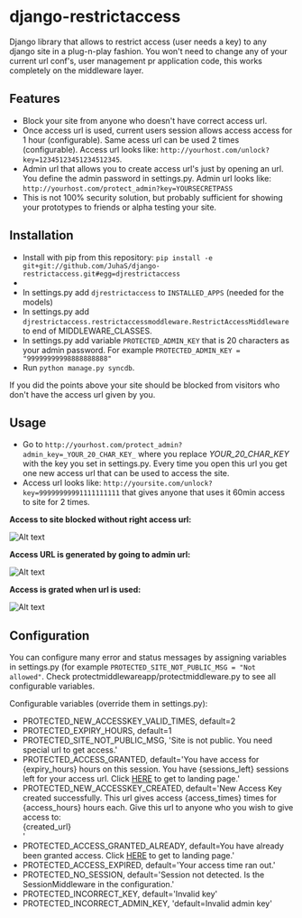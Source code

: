 django-restrictaccess
=====================

Django library that allows to restrict access (user needs a key) to any django site in a plug-n-play fashion. You won't need to change any of your current url conf's, user management pr application code, this works completely on the middleware layer.


Features
-------------

 * Block your site from anyone who doesn't have correct access url.
 * Once access url is used, current users session allows access access for 1 hour (configurable). Same acess url can be used 2 times (configurable). Access url looks like: ```http://yourhost.com/unlock?key=12345123451234512345```.
 * Admin url that allows you to create access url's just by opening an url. You define the admin password in settings.py. Admin url looks like: ```http://yourhost.com/protect_admin?key=YOURSECRETPASS```
 * This is not 100% security solution, but probably sufficient for showing your prototypes to friends or alpha testing your site.


Installation
-------------

 * Install with pip from this repository: ```pip install -e git+git://github.com/JuhaS/django-restrictaccess.git#egg=djrestrictaccess```
 * 
 * In settings.py add ```djrestrictaccess``` to ```INSTALLED_APPS``` (needed for the models)
 * In settings.py add ```djrestrictaccess.restrictaccessmoddleware.RestrictAccessMiddleware``` to end of MIDDLEWARE_CLASSES.
 * In settings.py add variable ```PROTECTED_ADMIN_KEY``` that is 20 characters as your admin password. For example ```PROTECTED_ADMIN_KEY = "99999999998888888888" ```
 * Run ```python manage.py syncdb```.
 
If you did the points above your site should be blocked from visitors who don't have the access url given by you.


Usage
-------------

 * Go to ```http://yourhost.com/protect_admin?admin_key=_YOUR_20_CHAR_KEY_``` where you replace _YOUR_20_CHAR_KEY_ with the key you set in settings.py. Every time you open this url you get one new access url that can be used to access the site.
 * Access url looks like:  ```http://yoursite.com/unlock?key=99999999991111111111``` that gives anyone that uses it 60min access to site for 2 times.

**Access to site blocked without right access url:**

![Alt text](/JuhaS/django-restrictaccess/raw/master/screenshot_noaccess.png "Access to site blocked without right access url")

**Access URL is generated by going to admin url:**

![Alt text](/JuhaS/django-restrictaccess/raw/master/screenshot_accesskey_generated.png "Access is generated by going to admin url")

**Access is grated when url is used:**

![Alt text](/JuhaS/django-restrictaccess/raw/master/screenshot_access_granted.png "Access is grated when url is used")

Configuration
-------------

You can configure many error and status messages by assigning variables in settings.py (for example ```PROTECTED_SITE_NOT_PUBLIC_MSG = "Not allowed"```. Check protectmiddlewareapp/protectmiddleware.py to see all configurable variables.

Configurable variables (override them in settings.py):
* PROTECTED_NEW_ACCESSKEY_VALID_TIMES, default=2
* PROTECTED_EXPIRY_HOURS, default=1
* PROTECTED_SITE_NOT_PUBLIC_MSG, 'Site is not public. You need special url to get access.'
* PROTECTED_ACCESS_GRANTED, default='You have access for {expiry_hours} hours on this session. You have {sessions_left} sessions left for your access url. Click <a href="/">HERE</a> to get to landing page.'
* PROTECTED_NEW_ACCESSKEY_CREATED, default='New Access Key created successfully. This url gives access {access_times} times for {access_hours} hours each. Give this url to anyone who you wish to give access to: <div id="createdUrl">{created_url}</div>'
* PROTECTED_ACCESS_GRANTED_ALREADY, default=You have already been granted access. Click <a href="/">HERE</a> to get to landing page.'
* PROTECTED_ACCESS_EXPIRED, default='Your access time ran out.'
* PROTECTED_NO_SESSION, default='Session not detected. Is the SessionMiddleware in the configuration.'
* PROTECTED_INCORRECT_KEY, default='Invalid key'
* PROTECTED_INCORRECT_ADMIN_KEY, 'default=Invalid admin key'